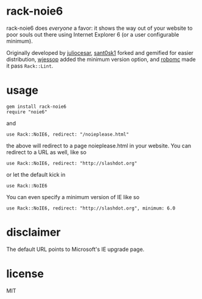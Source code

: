 # rack-noie6

rack-noie6 does _everyone_ a favor: it shows the way out of your website to poor souls out there using Internet Explorer 6 (or a user configurable minimum).

Originally developed by [juliocesar](http://github.com/juliocesar), [sant0sk1](http://github.com/sant0sk1) forked and gemified for easier distribution, [wjessop](http://github.com/wjessop) added the minimum version option, and [robomc](https://github.com/robomc) made it pass `Rack::Lint`.

# usage

    gem install rack-noie6
    require "noie6"

and

    use Rack::NoIE6, redirect: "/noieplease.html"

the above will redirect to a page noieplease.html in your website. You can redirect to
a URL as well, like so

    use Rack::NoIE6, redirect: "http://slashdot.org"

or let the default kick in

    use Rack::NoIE6

You can even specify a minimum version of IE like so

    use Rack::NoIE6, redirect: "http://slashdot.org", minimum: 6.0

# disclaimer

The default URL points to Microsoft's IE upgrade page.

# license

MIT
